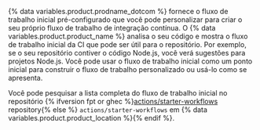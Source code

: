 {% data variables.product.prodname_dotcom %} fornece o fluxo de trabalho inicial pré-configurado que você pode personalizar para criar o seu próprio fluxo de trabalho de integração contínua. O {% data variables.product.product_name %} analisa o seu código e mostra o fluxo de trabalho inicial da CI que pode ser útil para o repositório. Por exemplo, se o seu repositório contiver o código Node.js, você verá sugestões para projetos Node.js. Você pode usar o fluxo de trabalho inicial como um ponto inicial para construir o fluxo de trabalho personalizado ou usá-lo como se apresenta.

Você pode pesquisar a lista completa do fluxo de trabalho inicial no repositório {% ifversion fpt or ghec %}[actions/starter-workflows](https://github.com/actions/starter-workflows) repository{% else %} `actions/starter-workflows` em {% data variables.product.product_location %}{% endif %}.
